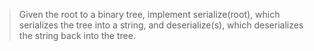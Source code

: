 > Given the root to a binary tree, implement serialize(root), which serializes the tree into a string, and deserialize(s), which deserializes the string back into the tree.
